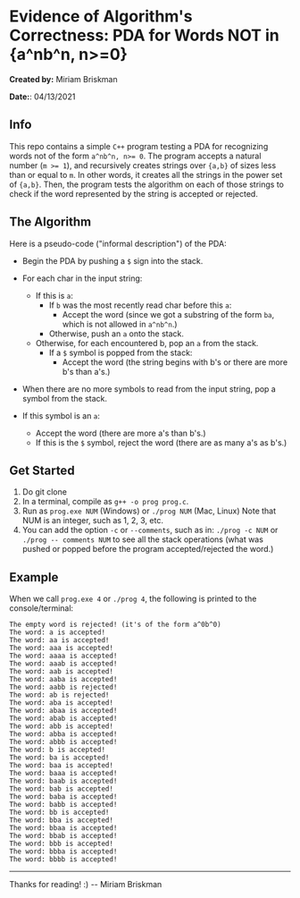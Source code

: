# Evidence of Algorithm's Correctness: PDA for Words NOT in {a^nb^n, n>=0}

<b>Created by:</b> Miriam Briskman

<b>Date:</b>: 04/13/2021

## Info

This repo contains a simple `C++` program testing a PDA for recognizing words not of the form `a^nb^n, n>= 0`.
The program accepts a natural number (`m >= 1`), and recursively creates strings over `{a,b}` of sizes less than or equal to `m`. In other words, it creates all the strings in the power set of `{a,b}`. Then, the program tests the algorithm on each of those strings to check if the word represented by the string is accepted or rejected.

## The Algorithm
Here is a pseudo-code ("informal description") of the PDA:
- Begin the PDA by pushing a `$` sign into the stack. 

- For each char in the input string:
  - If this is `a`:
    - If `b` was the most recently read char before this `a`:
      - Accept the word (since we got a substring of the form `ba`, which is not allowed in `a^nb^n`.)
    - Otherwise, push an `a` onto the stack. 
  - Otherwise, for each encountered b, pop an `a` from the stack. 
    - If a `$` symbol is popped from the stack:
      - Accept the word (the string begins with b's or there are more b's than a's.) 

- When there are no more symbols to read from the input string, pop a symbol from the stack.
- If this symbol is an `a`:
  - Accept the word (there are more a's than b's.)
  - If this is the `$` symbol, reject the word (there are as many a's as b's.)

## Get Started

1. Do git clone
2. In a terminal, compile as `g++ -o prog prog.c`.
3. Run as `prog.exe NUM` (Windows) or `./prog NUM` (Mac, Linux)
   Note that NUM is an integer, such as 1, 2, 3, etc.
4. You can add the option `-c` or `--comments`, such as in: `./prog -c NUM` or `./prog -- comments NUM`
   to see all the stack operations (what was pushed or popped before the program accepted/rejected the word.)

## Example
When we call `prog.exe 4` or `./prog 4`, the following is printed to the console/terminal:
```
The empty word is rejected! (it's of the form a^0b^0)
The word: a is accepted!
The word: aa is accepted!
The word: aaa is accepted!
The word: aaaa is accepted!
The word: aaab is accepted!
The word: aab is accepted!
The word: aaba is accepted!
The word: aabb is rejected!
The word: ab is rejected!
The word: aba is accepted!
The word: abaa is accepted!
The word: abab is accepted!
The word: abb is accepted!
The word: abba is accepted!
The word: abbb is accepted!
The word: b is accepted!
The word: ba is accepted!
The word: baa is accepted!
The word: baaa is accepted!
The word: baab is accepted!
The word: bab is accepted!
The word: baba is accepted!
The word: babb is accepted!
The word: bb is accepted!
The word: bba is accepted!
The word: bbaa is accepted!
The word: bbab is accepted!
The word: bbb is accepted!
The word: bbba is accepted!
The word: bbbb is accepted!
```

<hr>

Thanks for reading! :)
-- Miriam Briskman
